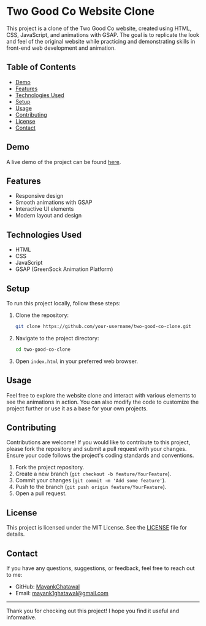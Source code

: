 # Two Good Co Website Clone

This project is a clone of the Two Good Co website, created using HTML, CSS, JavaScript, and animations with GSAP. The goal is to replicate the look and feel of the original website while practicing and demonstrating skills in front-end web development and animation.

## Table of Contents

- [Demo](#demo)
- [Features](#features)
- [Technologies Used](#technologies-used)
- [Setup](#setup)
- [Usage](#usage)
- [Contributing](#contributing)
- [License](#license)
- [Contact](#contact)

## Demo

A live demo of the project can be found [here](#).

## Features

- Responsive design
- Smooth animations with GSAP
- Interactive UI elements
- Modern layout and design

## Technologies Used

- HTML
- CSS
- JavaScript
- GSAP (GreenSock Animation Platform)

## Setup

To run this project locally, follow these steps:

1. Clone the repository:
    ```bash
    git clone https://github.com/your-username/two-good-co-clone.git
    ```
2. Navigate to the project directory:
    ```bash
    cd two-good-co-clone
    ```
3. Open `index.html` in your preferred web browser.

## Usage

Feel free to explore the website clone and interact with various elements to see the animations in action. You can also modify the code to customize the project further or use it as a base for your own projects.

## Contributing

Contributions are welcome! If you would like to contribute to this project, please fork the repository and submit a pull request with your changes. Ensure your code follows the project's coding standards and conventions.

1. Fork the project repository.
2. Create a new branch (`git checkout -b feature/YourFeature`).
3. Commit your changes (`git commit -m 'Add some feature'`).
4. Push to the branch (`git push origin feature/YourFeature`).
5. Open a pull request.

## License

This project is licensed under the MIT License. See the [LICENSE](LICENSE) file for details.

## Contact

If you have any questions, suggestions, or feedback, feel free to reach out to me:

- GitHub: [MayankGhatawal](https://github.com/MayankGhatawal)
- Email: mayank1ghatawal@gmail.com

---

Thank you for checking out this project! I hope you find it useful and informative.
